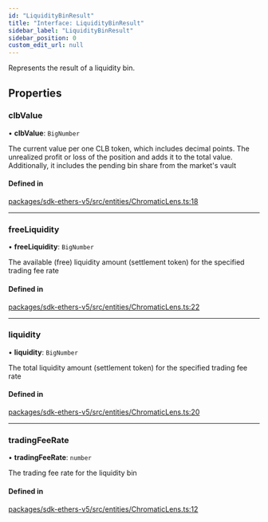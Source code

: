 ```yaml
---
id: "LiquidityBinResult"
title: "Interface: LiquidityBinResult"
sidebar_label: "LiquidityBinResult"
sidebar_position: 0
custom_edit_url: null
---
```


Represents the result of a liquidity bin.

## Properties

### clbValue

• **clbValue**: `BigNumber`

The current value per one CLB token, which includes decimal points.
The unrealized profit or loss of the position and adds it to the total value.
Additionally, it includes the pending bin share from the market's vault

#### Defined in

[packages/sdk-ethers-v5/src/entities/ChromaticLens.ts:18](https://github.com/chromatic-protocol/sdk/blob/9e53115/packages/sdk-ethers-v5/src/entities/ChromaticLens.ts#L18)

___

### freeLiquidity

• **freeLiquidity**: `BigNumber`

The available (free) liquidity amount (settlement token) for the specified trading fee rate

#### Defined in

[packages/sdk-ethers-v5/src/entities/ChromaticLens.ts:22](https://github.com/chromatic-protocol/sdk/blob/9e53115/packages/sdk-ethers-v5/src/entities/ChromaticLens.ts#L22)

___

### liquidity

• **liquidity**: `BigNumber`

The total liquidity amount (settlement token) for the specified trading fee rate

#### Defined in

[packages/sdk-ethers-v5/src/entities/ChromaticLens.ts:20](https://github.com/chromatic-protocol/sdk/blob/9e53115/packages/sdk-ethers-v5/src/entities/ChromaticLens.ts#L20)

___

### tradingFeeRate

• **tradingFeeRate**: `number`

The trading fee rate for the liquidity bin

#### Defined in

[packages/sdk-ethers-v5/src/entities/ChromaticLens.ts:12](https://github.com/chromatic-protocol/sdk/blob/9e53115/packages/sdk-ethers-v5/src/entities/ChromaticLens.ts#L12)
